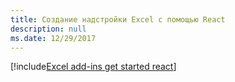 ```yaml
---
title: Создание надстройки Excel с помощью React
description: null
ms.date: 12/29/2017
---
```


[!include[Excel add-ins get started react](../includes/file-get-started-excel-react.md)]